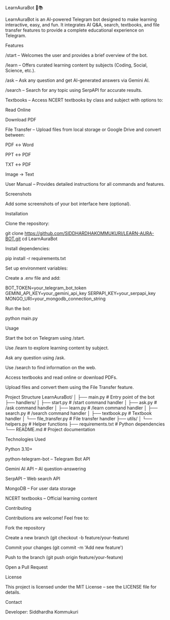 LearnAuraBot 🤖📚

LearnAuraBot is an AI-powered Telegram bot designed to make learning interactive, easy, and fun. It integrates AI Q&A, search, textbooks, and file transfer features to provide a complete educational experience on Telegram.

Features

/start – Welcomes the user and provides a brief overview of the bot.

/learn – Offers curated learning content by subjects (Coding, Social, Science, etc.).

/ask – Ask any question and get AI-generated answers via Gemini AI.

/search – Search for any topic using SerpAPI for accurate results.

Textbooks – Access NCERT textbooks by class and subject with options to:

Read Online

Download PDF

File Transfer – Upload files from local storage or Google Drive and convert between:

PDF ↔ Word

PPT ↔ PDF

TXT ↔ PDF

Image → Text

User Manual – Provides detailed instructions for all commands and features.

Screenshots

Add some screenshots of your bot interface here (optional).

Installation

Clone the repository:

git clone https://github.com/SIDDHARDHAKOMMUKURI/LEARN-AURA-BOT.git
cd LearnAuraBot


Install dependencies:

pip install -r requirements.txt


Set up environment variables:

Create a .env file and add:

BOT_TOKEN=your_telegram_bot_token
GEMINI_API_KEY=your_gemini_api_key
SERPAPI_KEY=your_serpapi_key
MONGO_URI=your_mongodb_connection_string


Run the bot:

python main.py

Usage

Start the bot on Telegram using /start.

Use /learn to explore learning content by subject.

Ask any question using /ask.

Use /search to find information on the web.

Access textbooks and read online or download PDFs.

Upload files and convert them using the File Transfer feature.

Project Structure
LearnAuraBot/
│
├── main.py                # Entry point of the bot
├── handlers/
│   ├── start.py           # /start command handler
│   ├── ask.py             # /ask command handler
│   ├── learn.py           # /learn command handler
│   ├── search.py          # /search command handler
│   ├── textbook.py        # Textbook handler
│   └── file_transfer.py   # File transfer handler
├── utils/
│   └── helpers.py         # Helper functions
├── requirements.txt       # Python dependencies
└── README.md              # Project documentation

Technologies Used

Python 3.10+

python-telegram-bot – Telegram Bot API

Gemini AI API – AI question-answering

SerpAPI – Web search API

MongoDB – For user data storage

NCERT textbooks – Official learning content

Contributing

Contributions are welcome! Feel free to:

Fork the repository

Create a new branch (git checkout -b feature/your-feature)

Commit your changes (git commit -m 'Add new feature')

Push to the branch (git push origin feature/your-feature)

Open a Pull Request

License

This project is licensed under the MIT License – see the LICENSE
 file for details.

Contact

Developer: Siddhardha Kommukuri



